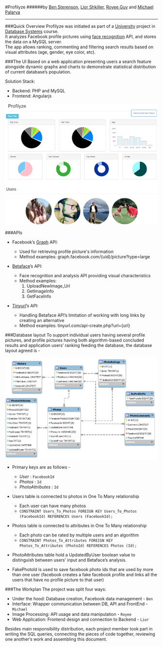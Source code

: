#Profilyze
######by [Ben Sterenson](https://linkedin.com/in/ben-sterenson-9430a5aa), [Lior Shkiller](https://linkedin.com/in/liorshkiller), [Royee Guy](https://il.linkedin.com/in/royee-guy-673815b8) and [Michael Palarya](https://linkedin.com/in/palarya)

---------------------------------

###Quick Overview
Profilyze was initiated as part of a [University](https://english.tau.ac.il/) project in [Database Systems](http://courses.cs.tau.ac.il/databases/databases201516/index.php) course.<br>
It analyzes Facebook profile pictures using [face recognition](http://www.betaface.com/) API, and stores the data on a MySQL server.<br>
The app allows ranking, commenting and filtering search results based on visual attributes (age, gender, eye color, etc).<br>

###The UI
Based on a web application presenting users a search feature alongside dynamic graphs and charts to demonstrate statistical distribution of current database’s population.

Solution Stack: 
- Backend: PHP and MySQL
- Frontend: Angularjs

![printScreen](printScreen.PNG)

###APIs
* Facebook’s [Graph](https://developers.facebook.com/docs/graph-api) API:
	* Used for retrieving profile picture's information
	* Method examples:
graph.facebook.com/{uid}/picture?type=large

* [Betaface](http://betafaceapi.com/wpa/index.php/documentation)’s API:
	* Face recognition and analysis API providing visual characteristics
	* Method examples:
      1. UploadNewImage_Url
      2. GetImageInfo
      3. GetFaceInfo

* [Tinyurl](http://tinyurl.com/)’s API:
	* Handling Betaface API’s limitation of working with long links by creating an alternative
	* Method examples:
tinyurl.com/api-create.php?url={url}

###Database layout
To support individual users having several profile pictures, and profile pictures having both algorithm-based concluded results and application users’ ranking feeding the database, the database layout agreed is -

![dbLayout](dbLayout.png)

* Primary keys are as follows -
	* *User* : `FacebookId`
	* *Photos* : `Id`
	* *PhotoAttributes* : `Id`

* Users table is connected to photos in One To Many relationship
	* Each user can have many photos
	* `CONSTRAINT Users_To_Photos FOREIGN KEY Users_To_Photos (FacebookId) REFERENCES Users (FacebookId);`

* Photos table is connected to attributes in One To Many relationship 
	* Each photo can be rated by multiple users and an algorithm
	* `CONSTRAINT Photos_To_Attributes FOREIGN KEY Photos_To_Attributes (PhotoId) REFERENCES Photos (Id);`

* PhotoAttributes table hold a UpdatedByUser boolean value to distinguish between users’ input and Betaface’s analysis.

* FakePhotoId is used to save facebook photo ids that are used by more than one user (facebook creates a fake facebook profile and links all the users that have no profile picture to that user)

###The Workplan
The project was split four ways:
* Under the hood:	Database creation, Facebook data management - `Ben`
* Interface:		Wrapper communication between DB, API and FrontEnd - `Michael`
* Image Processing: 	API usage and data manipulation	- `Royee`
* Web Application:	Frontend design and connection to Backend - `Lior`

Besides main responsibility distribution, each project member took part in writing the SQL queries, connecting the pieces of code together, reviewing one another’s work and assembling this document.
